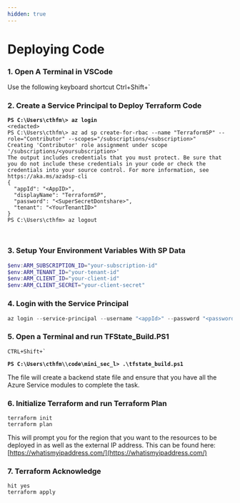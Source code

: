 ```yaml
---
hidden: true
---
```


# Deploying Code



### 1. Open A Terminal in VSCode

Use the following keyboard shortcut Ctrl+Shift+\`

### 2. Create a Service Principal to Deploy Terraform Code

<pre class="language-powershell"><code class="lang-powershell"><strong>PS C:\Users\cthfm\> az login
</strong>&#x3C;redacted>
PS C:\Users\cthfm\> az ad sp create-for-rbac --name "TerraformSP" --role="Contributor" --scopes="/subscriptions/&#x3C;subscription>"
Creating 'Contributor' role assignment under scope '/subscriptions/&#x3C;yoursubscription>'
The output includes credentials that you must protect. Be sure that you do not include these credentials in your code or check the credentials into your source control. For more information, see https://aka.ms/azadsp-cli
{
  "appId": "&#x3C;AppID>",
  "displayName": "TerraformSP",
  "password": "&#x3C;SuperSecretDontshare>",
  "tenant": "&#x3C;YourTenantID>"
}
PS C:\Users\cthfm> az logout


</code></pre>

### 3. Setup Your Environment Variables With SP Data

```powershell
$env:ARM_SUBSCRIPTION_ID="your-subscription-id"
$env:ARM_TENANT_ID="your-tenant-id"
$env:ARM_CLIENT_ID="your-client-id"
$env:ARM_CLIENT_SECRET="your-client-secret"
```

### 4. Login with the Service Principal

```powershell
az login --service-principal --username "<appId>" --password "<password>" --tenant "<tenantId>"
```



### 5. Open a Terminal and  run TFState\_Build.PS1

```
CTRL+Shift+`
```

<pre><code><strong>PS C:\Users\cthfm\\code\mini_sec_l> .\tfstate_build.ps1  
</strong></code></pre>

The file will create a backend state file and ensure that you have all the Azure Service modules to complete the task.&#x20;



### 6. Initialize Terraform and run Terraform Plan

```
terraform init
terraform plan
```

This will prompt you for the region that you want to the resources to be deployed in as well as the external IP address.  This can be found here: [https://whatismyipaddress.com/](https://whatismyipaddress.com/)



### 7. Terraform Acknowledge

```
hit yes
terraform apply
```
